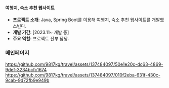 #### 여행지, 숙소 추천 웹사이트
- **프로젝트 소개**: Java, Spring Boot를 이용해 여행지, 숙소 추천 웹사이트를 개발했스빈다.
- **개발 기간**: [2023.11~ 개발 중]
- **주요 역할**: 프로젝트 전부 담당.

### 메인페이지

https://github.com/9817kg/travel/assets/137484097/50e1e20c-dc63-4869-9def-3234bcfc1674
https://github.com/9817kg/travel/assets/137484097/010f2eba-631f-430c-9cab-9d72fb9e949b
